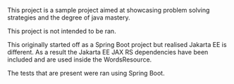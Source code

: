 This project is a sample project aimed at showcasing problem solving strategies and the degree of java mastery.

This project is not intended to be ran. 

This originally started off as a Spring Boot project but realised Jakarta EE is different. As a result the Jakarta EE JAX RS dependencies have been included and are used inside the WordsResource.

The tests that are present were ran using Spring Boot.